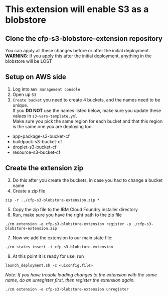 # This extension will enable S3 as a blobstore
## Clone the cfp-s3-blobstore-extension repository
You can apply all these changes before or after the initial deployment.<br>
**WARNING**: If you apply this after the initial deployment, anything in the blobstore will be LOST
## Setup on AWS side
1. Log into `AWS management console`
2. Open up `S3`
3. `Create bucket` you need to create 4 buckets, and the names need to be unique.<br>
    If you **DO NOT** use the names listed below, make sure you update these values in `s3-vars-template.yml`<br>
    Make sure you pick the same region for each bucket and that this region is the same one you are deploying too.
  - app-package-s3-bucket-cf
  - buildpack-s3-bucket-cf
  - droplet-s3-bucket-cf
  - resource-s3-bucket-cf

## Create the extension zip
3. Do this after you create the buckets, in case you had to change a bucket name
4. Create a zip file
```
zip -r ../cfp-s3-blobstore-extension.zip *
```
5. Copy the zip file to the IBM Cloud Foundry installer directory
6. Run, make sure you have the right path to the zip file
```
./cm extension -e cfp-s3-blobstore-extension register -p ./cfp-s3-blobstore-extension.zip
```

7. Now we add the extension to our main state file:
```
./cm states insert -i cfp-s3-blobstore-extension
```
8. At this point it is ready for use, run
```
launch_deployment.sh -c <uiconfig.file>
```

_Note: If you have trouble loading changes to the extension with the same name, do an unregister first, then register the extension again._
```
./cm extension -e cfp-s3-blobstore-extension unregister
```
